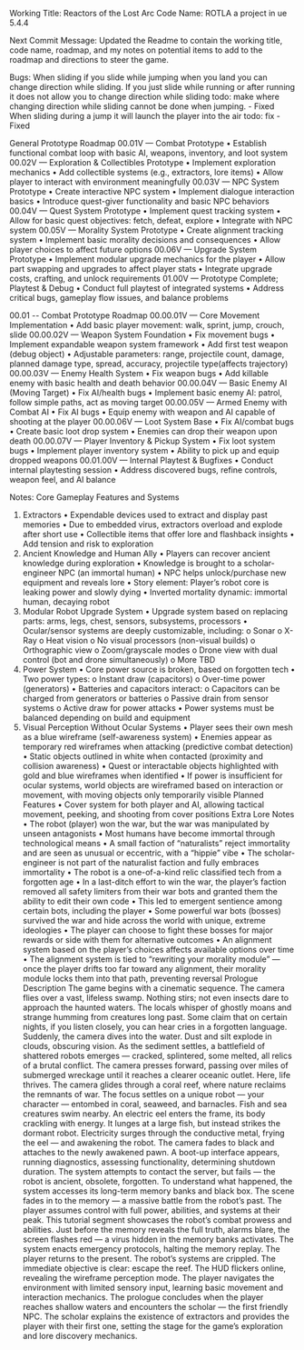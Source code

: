 Working Title: Reactors of the Lost Arc
Code Name: ROTLA
a project in ue 5.4.4

Next Commit Message:
Updated the Readme to contain the working title, code name, roadmap, and my notes on potential items to add to the roadmap and directions to steer the game.

Bugs:
When sliding if you slide while jumping when you land you can change direction while sliding. If you just slide while running or after running it does not allow you to change direction while sliding todo: make where changing direction while sliding cannot be done when jumping. - Fixed
When sliding during a jump it will launch the player into the air todo: fix - Fixed

General Prototype Roadmap
00.01V — Combat Prototype
•	Establish functional combat loop with basic AI, weapons, inventory, and loot system
00.02V — Exploration & Collectibles Prototype
•	Implement exploration mechanics
•	Add collectible systems (e.g., extractors, lore items)
•	Allow player to interact with environment meaningfully
00.03V — NPC System Prototype
•	Create interactive NPC system
•	Implement dialogue interaction basics
•	Introduce quest-giver functionality and basic NPC behaviors
00.04V — Quest System Prototype
•	Implement quest tracking system
•	Allow for basic quest objectives: fetch, defeat, explore
•	Integrate with NPC system
00.05V — Morality System Prototype
•	Create alignment tracking system
•	Implement basic morality decisions and consequences
•	Allow player choices to affect future options
00.06V — Upgrade System Prototype
•	Implement modular upgrade mechanics for the player
•	Allow part swapping and upgrades to affect player stats
•	Integrate upgrade costs, crafting, and unlock requirements
01.00V — Prototype Complete; Playtest & Debug
•	Conduct full playtest of integrated systems
•	Address critical bugs, gameplay flow issues, and balance problems

00.01 -- Combat Prototype Roadmap
00.00.01V — Core Movement Implementation
•	Add basic player movement: walk, sprint, jump, crouch, slide
00.00.02V — Weapon System Foundation
•	Fix movement bugs
•	Implement expandable weapon system framework
•	Add first test weapon (debug object)
•	Adjustable parameters: range, projectile count, damage, planned damage type, spread, accuracy, projectile type(affects trajectory)
00.00.03V — Enemy Health System
•	Fix weapon bugs
•	Add killable enemy with basic health and death behavior
00.00.04V — Basic Enemy AI (Moving Target)
•	Fix AI/health bugs
•	Implement basic enemy AI: patrol, follow simple paths, act as moving target
00.00.05V — Armed Enemy with Combat AI
•	Fix AI bugs
•	Equip enemy with weapon and AI capable of shooting at the player
00.00.06V — Loot System Base
•	Fix AI/combat bugs
•	Create basic loot drop system
•	Enemies can drop their weapon upon death
00.00.07V — Player Inventory & Pickup System
•	Fix loot system bugs
•	Implement player inventory system
•	Ability to pick up and equip dropped weapons
00.01.00V — Internal Playtest & Bugfixes
•	Conduct internal playtesting session
•	Address discovered bugs, refine controls, weapon feel, and AI balance

Notes:
Core Gameplay Features and Systems
1.	Extractors
•	Expendable devices used to extract and display past memories
•	Due to embedded virus, extractors overload and explode after short use
•	Collectible items that offer lore and flashback insights
•	Add tension and risk to exploration
2.	Ancient Knowledge and Human Ally
•	Players can recover ancient knowledge during exploration
•	Knowledge is brought to a scholar-engineer NPC (an immortal human)
•	NPC helps unlock/purchase new equipment and reveals lore
•	Story element: Player’s robot core is leaking power and slowly dying
•	Inverted mortality dynamic: immortal human, decaying robot
3.	Modular Robot Upgrade System
•	Upgrade system based on replacing parts: arms, legs, chest, sensors, subsystems, processors
•	Ocular/sensor systems are deeply customizable, including:
o	Sonar
o	X-Ray
o	Heat vision
o	No visual processors (non-visual builds)
o	Orthographic view
o	Zoom/grayscale modes
o	Drone view with dual control (bot and drone simultaneously)
o	More TBD
4.	Power System
•	Core power source is broken, based on forgotten tech
•	Two power types:
o	Instant draw (capacitors)
o	Over-time power (generators)
•	Batteries and capacitors interact:
o	Capacitors can be charged from generators or batteries
o	Passive drain from sensor systems
o	Active draw for power attacks
•	Power systems must be balanced depending on build and equipment
5.	Visual Perception Without Ocular Systems
•	Player sees their own mesh as a blue wireframe (self-awareness system)
•	Enemies appear as temporary red wireframes when attacking (predictive combat detection)
•	Static objects outlined in white when contacted (proximity and collision awareness)
•	Quest or interactable objects highlighted with gold and blue wireframes when identified
•	If power is insufficient for ocular systems, world objects are wireframed based on interaction or movement, with moving objects only temporarily visible
Planned Features
•	Cover system for both player and AI, allowing tactical movement, peeking, and shooting from cover positions
Extra Lore Notes
•	The robot (player) won the war, but the war was manipulated by unseen antagonists
•	Most humans have become immortal through technological means
•	A small faction of “naturalists” reject immortality and are seen as unusual or eccentric, with a “hippie” vibe
•	The scholar-engineer is not part of the naturalist faction and fully embraces immortality
•	The robot is a one-of-a-kind relic classified tech from a forgotten age
•	In a last-ditch effort to win the war, the player’s faction removed all safety limiters from their war bots and granted them the ability to edit their own code
•	This led to emergent sentience among certain bots, including the player
•	Some powerful war bots (bosses) survived the war and hide across the world with unique, extreme ideologies
•	The player can choose to fight these bosses for major rewards or side with them for alternative outcomes
•	An alignment system based on the player’s choices affects available options over time
•	The alignment system is tied to “rewriting your morality module” — once the player drifts too far toward any alignment, their morality module locks them into that path, preventing reversal
Prologue Description
The game begins with a cinematic sequence. The camera flies over a vast, lifeless swamp. Nothing stirs; not even insects dare to approach the haunted waters. The locals whisper of ghostly moans and strange humming from creatures long past. Some claim that on certain nights, if you listen closely, you can hear cries in a forgotten language.
Suddenly, the camera dives into the water. Dust and silt explode in clouds, obscuring vision. As the sediment settles, a battlefield of shattered robots emerges — cracked, splintered, some melted, all relics of a brutal conflict. The camera presses forward, passing over miles of submerged wreckage until it reaches a clearer oceanic outlet.
Here, life thrives. The camera glides through a coral reef, where nature reclaims the remnants of war. The focus settles on a unique robot — your character — entombed in coral, seaweed, and barnacles. Fish and sea creatures swim nearby. An electric eel enters the frame, its body crackling with energy. It lunges at a large fish, but instead strikes the dormant robot. Electricity surges through the conductive metal, frying the eel — and awakening the robot.
The camera fades to black and attaches to the newly awakened pawn. A boot-up interface appears, running diagnostics, assessing functionality, determining shutdown duration. The system attempts to contact the server, but fails — the robot is ancient, obsolete, forgotten.
To understand what happened, the system accesses its long-term memory banks and black box.
The scene fades in to the memory — a massive battle from the robot’s past. The player assumes control with full power, abilities, and systems at their peak. This tutorial segment showcases the robot’s combat prowess and abilities. Just before the memory reveals the full truth, alarms blare, the screen flashes red — a virus hidden in the memory banks activates. The system enacts emergency protocols, halting the memory replay.
The player returns to the present. The robot’s systems are crippled. The immediate objective is clear: escape the reef. The HUD flickers online, revealing the wireframe perception mode. The player navigates the environment with limited sensory input, learning basic movement and interaction mechanics.
The prologue concludes when the player reaches shallow waters and encounters the scholar — the first friendly NPC. The scholar explains the existence of extractors and provides the player with their first one, setting the stage for the game’s exploration and lore discovery mechanics.